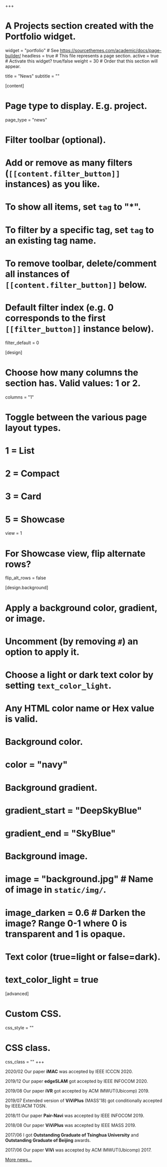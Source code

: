 +++
# A Projects section created with the Portfolio widget.
widget = "portfolio"  # See https://sourcethemes.com/academic/docs/page-builder/
headless = true  # This file represents a page section.
active = true  # Activate this widget? true/false
weight = 30  # Order that this section will appear.

title = "News"
subtitle = ""

[content]
  # Page type to display. E.g. project.
  page_type = "news"
  
  # Filter toolbar (optional).
  # Add or remove as many filters (`[[content.filter_button]]` instances) as you like.
  # To show all items, set `tag` to "*".
  # To filter by a specific tag, set `tag` to an existing tag name.
  # To remove toolbar, delete/comment all instances of `[[content.filter_button]]` below.
  
  # Default filter index (e.g. 0 corresponds to the first `[[filter_button]]` instance below).
  filter_default = 0

[design]
  # Choose how many columns the section has. Valid values: 1 or 2.
  columns = "1"

  # Toggle between the various page layout types.
  #   1 = List
  #   2 = Compact
  #   3 = Card
  #   5 = Showcase
  view = 1

  # For Showcase view, flip alternate rows?
  flip_alt_rows = false

[design.background]
  # Apply a background color, gradient, or image.
  #   Uncomment (by removing `#`) an option to apply it.
  #   Choose a light or dark text color by setting `text_color_light`.
  #   Any HTML color name or Hex value is valid.
  
  # Background color.
  # color = "navy"
  
  # Background gradient.
  # gradient_start = "DeepSkyBlue"
  # gradient_end = "SkyBlue"
  
  # Background image.
  # image = "background.jpg"  # Name of image in `static/img/`.
  # image_darken = 0.6  # Darken the image? Range 0-1 where 0 is transparent and 1 is opaque.

  # Text color (true=light or false=dark).
  # text_color_light = true  
  
[advanced]
 # Custom CSS. 
 css_style = ""
 
 # CSS class.
 css_class = ""
+++

<i class="fa fa-bell"></i> 2020/02 Our paper **iMAC** was accepted by IEEE ICCCN 2020.

<i class="fa fa-bell"></i> 2019/12 Our paper **edgeSLAM** got accepted by IEEE INFOCOM 2020.

<i class="fa fa-bell"></i> 2019/08 Our paper **iVR** got accepted by ACM IMWUT(Ubicomp) 2019.

<i class="fa fa-bell"></i> 2019/07 Extended version of **ViViPlus** (MASS'18) got conditionally accepted by IEEE/ACM TOSN.

<i class="fa fa-bell"></i> 2018/11 Our paper **Pair-Navi** was accepted by IEEE INFOCOM 2019.

<i class="fa fa-bell"></i> 2018/08 Our paper **ViViPlus** was accepted by IEEE MASS 2019.

<i class="fa fa-bell"></i> 2017/06 I got **Outstanding Graduate of Tsinghua University** and **Outstanding Graduate of Beijing** awards.

<i class="fa fa-bell"></i> 2017/06 Our paper **ViVi** was accepted by ACM IMWUT(Ubicomp) 2017.

<i class="fas fa-hand-point-right"></i><a href="./news">  More news...</a>
